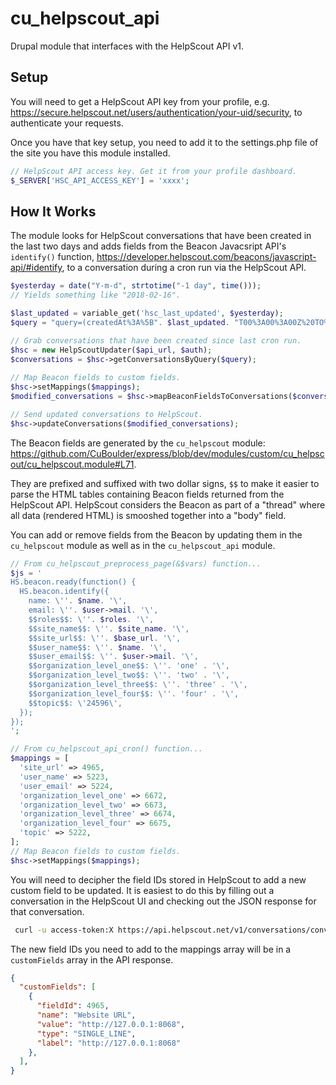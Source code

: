 # cu_helpscout_api
Drupal module that interfaces with the HelpScout API v1.

## Setup
You will need to get a HelpScout API key from your profile, e.g. https://secure.helpscout.net/users/authentication/your-uid/security, to authenticate your requests.

Once you have that key setup, you need to add it to the settings.php file of the site you have this module installed.

```php
// HelpScout API access key. Get it from your profile dashboard.
$_SERVER['HSC_API_ACCESS_KEY'] = 'xxxx';
```

## How It Works
The module looks for HelpScout conversations that have been created in the last two days and adds fields from the Beacon Javacsript API's `identify()` function, https://developer.helpscout.com/beacons/javascript-api/#identify, to a conversation during a cron run via the HelpScout API.

```php
$yesterday = date("Y-m-d", strtotime("-1 day", time()));
// Yields something like "2018-02-16".

$last_updated = variable_get('hsc_last_updated', $yesterday);
$query = "query=(createdAt%3A%5B". $last_updated. "T00%3A00%3A00Z%20TO%20*%5D)";

// Grab conversations that have been created since last cron run.
$hsc = new HelpScoutUpdater($api_url, $auth);
$conversations = $hsc->getConversationsByQuery($query);
  
// Map Beacon fields to custom fields.
$hsc->setMappings($mappings);
$modified_conversations = $hsc->mapBeaconFieldsToConversations($conversations);

// Send updated conversations to HelpScout.
$hsc->updateConversations($modified_conversations);
```

The Beacon fields are generated by the `cu_helpscout` module: https://github.com/CuBoulder/express/blob/dev/modules/custom/cu_helpscout/cu_helpscout.module#L71. 

They are prefixed and suffixed with two dollar signs, `$$` to make it easier to parse the HTML tables containing Beacon fields returned from the HelpScout API. HelpScout considers the Beacon as part of a "thread" where all data (rendered HTML) is smooshed together into a "body" field.

You can add or remove fields from the Beacon by updating them in the `cu_helpscout` module as well as in the `cu_helpscout_api` module.

```php
// From cu_helpscout_preprocess_page(&$vars) function...
$js = '
HS.beacon.ready(function() {
  HS.beacon.identify({
    name: \''. $name. '\',
    email: \''. $user->mail. '\',
    $$roles$$: \''. $roles. '\',
    $$site_name$$: \''. $site_name. '\',
    $$site_url$$: \''. $base_url. '\',
    $$user_name$$: \''. $name. '\',
    $$user_email$$: \''. $user->mail. '\',
    $$organization_level_one$$: \''. 'one' . '\',
    $$organization_level_two$$: \''. 'two' . '\',
    $$organization_level_three$$: \''. 'three' . '\',
    $$organization_level_four$$: \''. 'four' . '\',
    $$topic$$: \'24596\',
  });
});
';

// From cu_helpscout_api_cron() function...
$mappings = [
  'site_url' => 4965,
  'user_name' => 5223,
  'user_email' => 5224,
  'organization_level_one' => 6672,
  'organization_level_two' => 6673,
  'organization_level_three' => 6674,
  'organization_level_four' => 6675,
  'topic' => 5222,
];
// Map Beacon fields to custom fields.
$hsc->setMappings($mappings);
```

You will need to decipher the field IDs stored in HelpScout to add a new custom field to be updated. It is easiest to do this by filling out a conversation in the HelpScout UI and checking out the JSON response for that conversation.

```bash
 curl -u access-token:X https://api.helpscout.net/v1/conversations/conversation-id.json  
```

The new field IDs you need to add to the mappings array will be in a `customFields` array in the API response.

```json
{
  "customFields": [
    {
      "fieldId": 4965,
      "name": "Website URL",
      "value": "http://127.0.0.1:8068",
      "type": "SINGLE_LINE",
      "label": "http://127.0.0.1:8068"
    },
  ],
}
```
